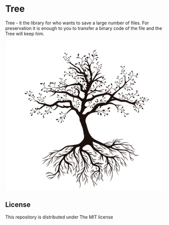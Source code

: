 # Tree

Tree - it the library for who wants to save a large number of files.
For preservation it is enough to you to transfer a binary code of the file and the Tree will keep him.

![Tree image](https://github.com/valeriiduz/Tree/blob/master/documentation/TREE.jpg?raw=true)

## License

This repository is distributed under The MIT license
